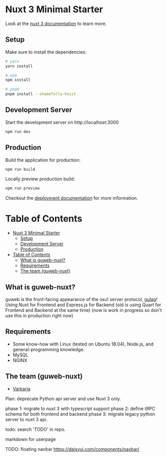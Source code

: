 # Nuxt 3 Minimal Starter

Look at the [nuxt 3 documentation](https://v3.nuxtjs.org) to learn more.

## Setup

Make sure to install the dependencies:

```bash
# yarn
yarn install

# npm
npm install

# pnpm
pnpm install --shamefully-hoist
```

## Development Server

Start the development server on http://localhost:3000

```bash
npm run dev
```

## Production

Build the application for production:

```bash
npm run build
```

Locally preview production build:

```bash
npm run preview
```

Checkout the [deployment documentation](https://v3.nuxtjs.org/guide/deploy/presets) for more information.


Table of Contents
==================
- [Nuxt 3 Minimal Starter](#nuxt-3-minimal-starter)
  - [Setup](#setup)
  - [Development Server](#development-server)
  - [Production](#production)
- [Table of Contents](#table-of-contents)
  - [What is guweb-nuxt?](#what-is-guweb-nuxt)
  - [Requirements](#requirements)
  - [The team (guweb-nuxt)](#the-team-guweb-nuxt)

What is guweb-nuxt?
------

guweb is the front-facing appearance of the osu! server protocol, [gulag](https://github.com/cmyui/gulag)!
Using Nuxt for Frontend and Express.js for Backend (old is using Quart for Frontend and Backend at the same time)
(now is work in progress so don't use this in production right now)

Requirements
------

- Some know-how with Linux (tested on Ubuntu 18.04), Node.js, and general-programming knowledge.
- MySQL
- NGINX

The team (guweb-nuxt)
------
- [Varkaria](https://github.com/Varkaria)


Plan: deprecate Python api server and use Nuxt 3 only.

phase 1: migrate to nuxt 3 with typescript support
phase 2: define tRPC schema for both frontend and backend
phase 3: migrate legacy python server to nuxt 3 api.


todo: search 'TODO' in repo.

markdown for userpage

TODO: floating navbar https://daisyui.com/components/navbar/